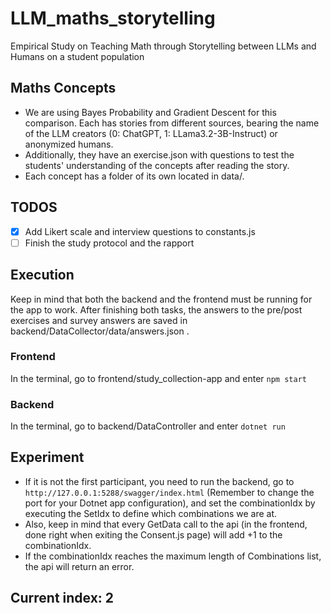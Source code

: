 # LLM_maths_storytelling
Empirical Study on Teaching Math through Storytelling between LLMs and Humans on a student population

## Maths Concepts
- We are using Bayes Probability and Gradient Descent for this comparison. Each has stories from different sources, bearing the name of the LLM creators (0: ChatGPT, 1: LLama3.2-3B-Instruct) or anonymized humans.
- Additionally, they have an exercise.json with questions to test the students' understanding of the concepts after reading the story.
- Each concept has a folder of its own located in data/.

## TODOS
- [x] Add Likert scale and interview questions to constants.js
- [ ] Finish the study protocol and the rapport

## Execution
Keep in mind that both the backend and the frontend must be running for the app to work.
After finishing both tasks, the answers to the pre/post exercises and survey answers are saved in backend/DataCollector/data/answers.json .

### Frontend
In the terminal, go to frontend/study_collection-app and enter `npm start`

### Backend
In the terminal, go to backend/DataController and enter `dotnet run`

## Experiment
- If it is not the first participant, you need to run the backend, go to `http://127.0.0.1:5288/swagger/index.html` (Remember to change the port for your Dotnet app configuration), and set the combinationIdx by executing the SetIdx to define which combinations we are at.
- Also, keep in mind that every GetData call to the api (in the frontend, done right when exiting the Consent.js page) will add +1 to the combinationIdx.
- If the combinationIdx reaches the maximum length of Combinations list, the api will return an error.

## Current index: 2